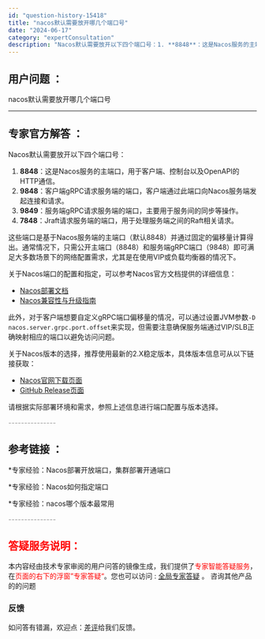 ```yaml
---
id: "question-history-15418"
title: "nacos默认需要放开哪几个端口号"
date: "2024-06-17"
category: "expertConsultation"
description: "Nacos默认需要放开以下四个端口号：1. **8848**：这是Nacos服务的主端口，用于客户端、控制台以及OpenAPI的HTTP通信。2. **9848**：客户端gRPC请求服务端的端口，客户端通过此端口向Nacos服务端发起连接和请求。3. **9849**：服务端gRPC请求服务端的端"
---
```


## 用户问题 ： 
 nacos默认需要放开哪几个端口号  

---------------
## 专家官方解答 ：

Nacos默认需要放开以下四个端口号：

1. **8848**：这是Nacos服务的主端口，用于客户端、控制台以及OpenAPI的HTTP通信。
2. **9848**：客户端gRPC请求服务端的端口，客户端通过此端口向Nacos服务端发起连接和请求。
3. **9849**：服务端gRPC请求服务端的端口，主要用于服务间的同步等操作。
4. **7848**：Jraft请求服务端的端口，用于处理服务端之间的Raft相关请求。

这些端口是基于Nacos服务端的主端口（默认8848）并通过固定的偏移量计算得出。通常情况下，只需公开主端口（8848）和服务端gRPC端口（9848）即可满足大多数场景下的网络配置需求，尤其是在使用VIP或负载均衡器的情况下。

关于Nacos端口的配置和指定，可以参考Nacos官方文档提供的详细信息：
- [Nacos部署文档](https://nacos.io/docs/latest/guide/admin/cluster-mode-quick-start/)
- [Nacos兼容性与升级指南](https://nacos.io/docs/latest/upgrading/200-compatibility/)

此外，对于客户端想要自定义gRPC端口偏移量的情况，可以通过设置JVM参数`-D nacos.server.grpc.port.offset`来实现，但需要注意确保服务端通过VIP/SLB正确映射相应的端口以避免访问问题。

关于Nacos版本的选择，推荐使用最新的2.X稳定版本，具体版本信息可从以下链接获取：
- [Nacos官网下载页面](https://nacos.io/download/nacos-server/)
- [GitHub Release页面](https://github.com/alibaba/nacos/releases)

请根据实际部署环境和需求，参照上述信息进行端口配置与版本选择。


<font color="#949494">---------------</font> 


## 参考链接 ：

*专家经验：Nacos部署开放端口，集群部署开通端口 
 
 *专家经验：Nacos如何指定端口 
 
 *专家经验：nacos哪个版本最常用 


 <font color="#949494">---------------</font> 
 


## <font color="#FF0000">答疑服务说明：</font> 

本内容经由技术专家审阅的用户问答的镜像生成，我们提供了<font color="#FF0000">专家智能答疑服务</font>，在<font color="#FF0000">页面的右下的浮窗”专家答疑“</font>。您也可以访问 : [全局专家答疑](https://answer.opensource.alibaba.com/docs/intro) 。 咨询其他产品的的问题

### 反馈
如问答有错漏，欢迎点：[差评](https://ai.nacos.io/user/feedbackByEnhancerGradePOJOID?enhancerGradePOJOId=15488)给我们反馈。
